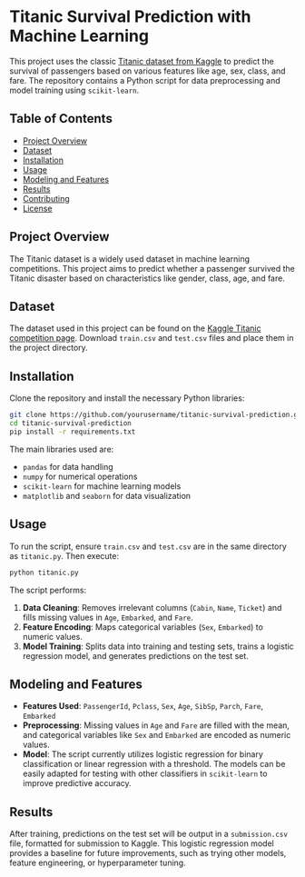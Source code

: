 
# Titanic Survival Prediction with Machine Learning

This project uses the classic [Titanic dataset from Kaggle](https://www.kaggle.com/c/titanic) to predict the survival of passengers based on various features like age, sex, class, and fare. The repository contains a Python script for data preprocessing and model training using `scikit-learn`.

## Table of Contents
- [Project Overview](#project-overview)
- [Dataset](#dataset)
- [Installation](#installation)
- [Usage](#usage)
- [Modeling and Features](#modeling-and-features)
- [Results](#results)
- [Contributing](#contributing)
- [License](#license)

## Project Overview
The Titanic dataset is a widely used dataset in machine learning competitions. This project aims to predict whether a passenger survived the Titanic disaster based on characteristics like gender, class, age, and fare.

## Dataset
The dataset used in this project can be found on the [Kaggle Titanic competition page](https://www.kaggle.com/c/titanic). Download `train.csv` and `test.csv` files and place them in the project directory.

## Installation
Clone the repository and install the necessary Python libraries:

```bash
git clone https://github.com/yourusername/titanic-survival-prediction.git
cd titanic-survival-prediction
pip install -r requirements.txt
```

The main libraries used are:
- `pandas` for data handling
- `numpy` for numerical operations
- `scikit-learn` for machine learning models
- `matplotlib` and `seaborn` for data visualization

## Usage
To run the script, ensure `train.csv` and `test.csv` are in the same directory as `titanic.py`. Then execute:

```bash
python titanic.py
```

The script performs:
1. **Data Cleaning**: Removes irrelevant columns (`Cabin`, `Name`, `Ticket`) and fills missing values in `Age`, `Embarked`, and `Fare`.
2. **Feature Encoding**: Maps categorical variables (`Sex`, `Embarked`) to numeric values.
3. **Model Training**: Splits data into training and testing sets, trains a logistic regression model, and generates predictions on the test set.

## Modeling and Features
- **Features Used**: `PassengerId`, `Pclass`, `Sex`, `Age`, `SibSp`, `Parch`, `Fare`, `Embarked`
- **Preprocessing**: Missing values in `Age` and `Fare` are filled with the mean, and categorical variables like `Sex` and `Embarked` are encoded as numeric values.
- **Model**: The script currently utilizes logistic regression for binary classification or linear regression with a threshold. The models can be easily adapted for testing with other classifiers in `scikit-learn` to improve predictive accuracy.

## Results
After training, predictions on the test set will be output in a `submission.csv` file, formatted for submission to Kaggle. This logistic regression model provides a baseline for future improvements, such as trying other models, feature engineering, or hyperparameter tuning.

